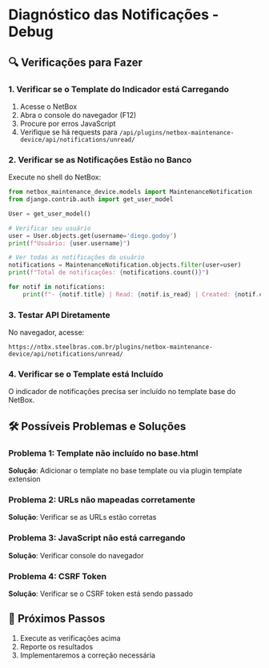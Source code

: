 # Diagnóstico das Notificações - Debug

## 🔍 Verificações para Fazer

### 1. Verificar se o Template do Indicador está Carregando
1. Acesse o NetBox
2. Abra o console do navegador (F12)
3. Procure por erros JavaScript
4. Verifique se há requests para `/api/plugins/netbox-maintenance-device/api/notifications/unread/`

### 2. Verificar se as Notificações Estão no Banco
Execute no shell do NetBox:

```python
from netbox_maintenance_device.models import MaintenanceNotification
from django.contrib.auth import get_user_model

User = get_user_model()

# Verificar seu usuário
user = User.objects.get(username='diego.godoy')
print(f"Usuário: {user.username}")

# Ver todas as notificações do usuário
notifications = MaintenanceNotification.objects.filter(user=user)
print(f"Total de notificações: {notifications.count()}")

for notif in notifications:
    print(f"- {notif.title} | Read: {notif.is_read} | Created: {notif.created_at}")
```

### 3. Testar API Diretamente
No navegador, acesse:
```
https://ntbx.steelbras.com.br/plugins/netbox-maintenance-device/api/notifications/unread/
```

### 4. Verificar se o Template está Incluído
O indicador de notificações precisa ser incluído no template base do NetBox.

## 🛠️ Possíveis Problemas e Soluções

### Problema 1: Template não incluído no base.html
**Solução**: Adicionar o template no base template ou via plugin template extension

### Problema 2: URLs não mapeadas corretamente
**Solução**: Verificar se as URLs estão corretas

### Problema 3: JavaScript não está carregando
**Solução**: Verificar console do navegador

### Problema 4: CSRF Token
**Solução**: Verificar se o CSRF token está sendo passado

## 🎯 Próximos Passos
1. Execute as verificações acima
2. Reporte os resultados
3. Implementaremos a correção necessária
